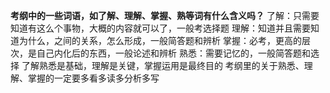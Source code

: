 
**考纲中的一些词语，如了解、理解、掌握、熟等词有什么含义吗？**
了解：只需要知道有这么个事物，大概的内容就可以了，一般考选择题
理解：知道并且需要知道为什么，之间的关系，怎么形成，一般简答题和辨析
掌握：必考，更高的层次，是自己内化后的东西，一般论述和辨析
熟悉：需要记忆的，一般简答题和选择
了解熟悉是基础，理解是关键，掌握运用是最终目的
考纲里的关于熟悉、理解、掌握的一定要多看多读多分析多写


